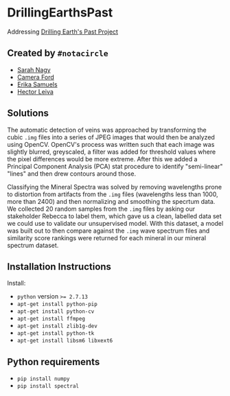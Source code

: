 # DrillingEarthsPast
Addressing [Drilling Earth's Past Project](https://github.com/amnh/HackTheSolarSystem/wiki/Drilling-Into-Earth's-Past)

## Created by `#notacircle`
* [Sarah Nagy](https://github.com/sarahrn)
* [Camera Ford](https://github.com/CamFord16)
* [Erika Samuels](https://github.com/e-r-i-k-a)
* [Hector Leiva](https://github.com/hectorleiva)

## Solutions

The automatic detection of veins was approached by transforming the cubic `.img` files into a series of JPEG images that would then be analyzed using OpenCV. OpenCV's process was written such that each image was slightly blurred, greyscaled, a filter was added for threshold values where the pixel differences would be more extreme. After this we added a Principal Component Analysis (PCA) stat procedure to identify "semi-linear" "lines" and then drew contours around those.

Classifying the Mineral Spectra was solved by removing wavelengths prone to distortion from artifacts from the `.img` files (wavelengths less than 1000, more than 2400) and then normalizing and smoothing the specrtum data. We collected 20 random samples from the `.img` files by asking our stakeholder Rebecca to label them, which gave us a clean, labelled data set we could use to validate our unsupervised model. With this dataset, a model was built out to then compare against the `.img` wave spectrum files and similarity score rankings were returned for each mineral in our mineral spectrum dataset.

## Installation Instructions

Install:
- `python` version `>= 2.7.13`
- `apt-get install python-pip`
- `apt-get install python-cv`
- `apt-get install ffmpeg`
- `apt-get install zlib1g-dev`
- `apt-get install python-tk`
- `apt-get install libsm6 libxext6`

## Python requirements
- `pip install numpy`
- `pip install spectral`